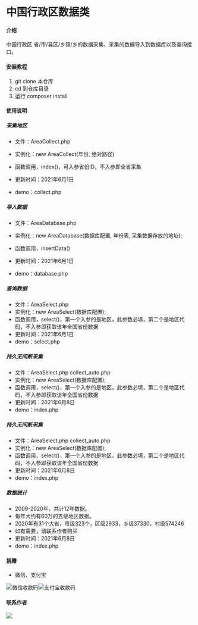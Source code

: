 # 中国行政区数据类

#### 介绍
中国行政区 省/市/县区/乡镇/乡的数据采集、采集的数据导入到数据库以及查询接口。


#### 安装教程

1.  git clone 本仓库
2.  cd 到仓库目录
3.  运行 composer install

#### 使用说明

##### 采集地区

- 文件：AreaCollect.php

- 实例化：new AreaCollect(年份, 绝对路径)

- 函数调用，index()，可入参省份ID，不入参即全省采集

- 更新时间：2021年6月1日

- demo：collect.php


##### 导入数据

- 文件：AreaDatabase.php

- 实例化：new AreaDatabase(数据库配置, 年份表, 采集数据存放的地址);

- 函数调用，insertData()

- 更新时间：2021年6月1日

- demo：database.php

##### 查询数据

- 文件：AreaSelect.php
- 实例化：new AreaSelect(数据库配置);
- 函数调用，select()，第一个入参的是地区，此参数必填，第二个是地区代码，不入参即获取该年全国省份数据
- 更新时间：2021年6月1日
- demo：select.php


##### 持久无间断采集

- 文件：AreaSelect.php collect_auto.php
- 实例化：new AreaSelect(数据库配置);
- 函数调用，select()，第一个入参的是地区，此参数必填，第二个是地区代码，不入参即获取该年全国省份数据
- 更新时间：2021年6月8日
- demo：index.php

##### 持久无间断采集

- 文件：AreaSelect.php collect_auto.php
- 实例化：new AreaSelect(数据库配置);
- 函数调用，select()，第一个入参的是地区，此参数必填，第二个是地区代码，不入参即获取该年全国省份数据
- 更新时间：2021年6月8日
- demo：index.php

##### 数据统计

- 2009-2020年，共计12年数据。
- 每年大约有60万的五级地区数据。
- 2020年有31个大省，市级323个，区级2933，乡级37330，村级574246
- 如有需要，请联系作者购买
- 更新时间：2021年6月8日
- demo：index.php

#### 捐赠

- 微信、支付宝

![微信收款码](https://images.pipihublog.com/20210601105403.png?imageView2/2/w/200/h/200)![支付宝收款码](https://images.pipihublog.com/20210601105404.png?imageView2/2/w/200/h/200)

#### 联系作者
![](https://images.pipihublog.com/20210601105522.jpg?imageView2/2/w/400/h/400)
